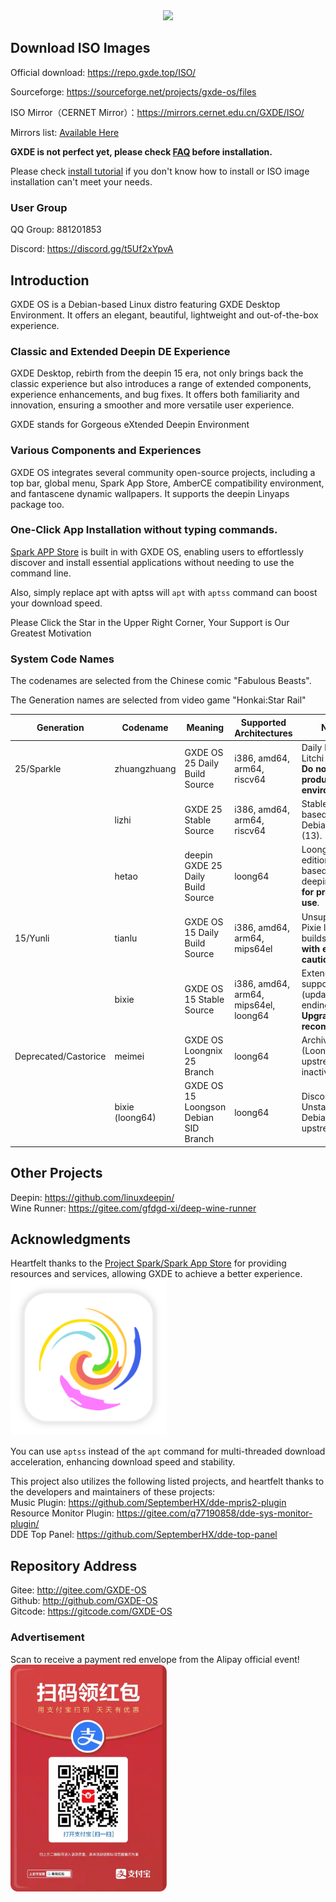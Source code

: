 <center><img src=/new-logo-long.png width=300/></center>




## Download ISO Images

Official download: https://repo.gxde.top/ISO/


Sourceforge: https://sourceforge.net/projects/gxde-os/files

ISO Mirror（CERNET Mirror）：https://mirrors.cernet.edu.cn/GXDE/ISO/

Mirrors list: [Available Here](mirrors.md)

**GXDE is not perfect yet, please check [FAQ](faq.md) before installation.**

Please check [install tutorial](install.md) if you don't know how to install or ISO image installation can't meet your needs.

### User Group

QQ Group: 881201853

Discord: https://discord.gg/t5Uf2xYpvA


## Introduction

GXDE OS is a Debian-based Linux distro featuring GXDE Desktop Environment. It offers an elegant, beautiful, lightweight and out-of-the-box experience. 

### Classic and Extended Deepin DE Experience 

GXDE Desktop, rebirth from the deepin 15 era, not only brings back the classic experience but also introduces a range of extended components, experience enhancements, and bug fixes. It offers both familiarity and innovation, ensuring a smoother and more versatile user experience.

GXDE stands for Gorgeous eXtended Deepin Environment

### Various Components and Experiences

GXDE OS integrates several community open-source projects, including a top bar, global menu, Spark App Store, AmberCE compatibility environment, and fantascene dynamic wallpapers. It supports the deepin Linyaps package too. 

### One-Click App Installation without typing commands.

[Spark APP Store](https://gitee.com/spark-store-project/) is built in with GXDE OS, enabling users to effortlessly discover and install essential applications without needing to use the command line. 

Also, simply replace apt with aptss will  `apt` with `aptss` command can boost your download speed. 



Please Click the Star in the Upper Right Corner, Your Support is Our Greatest Motivation

### System Code Names
The codenames are selected from the Chinese comic "Fabulous Beasts".

The Generation names are selected from video game "Honkai:Star Rail"

| Generation | Codename | Meaning | Supported Architectures | Notes |
|---| --- | --- | --- | --- |
| 25/Sparkle | zhuangzhuang | GXDE OS 25 Daily Build Source | i386, amd64, arm64, riscv64 | Daily builds for Litchi version. **Do not use in production environments**. |
| | lizhi | GXDE 25 Stable Source | i386, amd64, arm64, riscv64 | Stable release based on Debian Trixie (13). |
| | hetao | deepin GXDE 25 Daily Build Source | loong64 | Loongson edition (demo) based on deepin 25. **Not for production use**. |
| 15/Yunli | tianlu | GXDE OS 15 Daily Build Source | i386, amd64, arm64, mips64el | Unsupported Pixie legacy builds. **Use with extreme caution**. |
| | bixie | GXDE OS 15 Stable Source | i386, amd64, arm64, mips64el, loong64 | Extended support (updates ending). **Upgrade recommended**. |
| Deprecated/Castorice | meimei | GXDE OS Loongnix 25 Branch | loong64 | Archived (Loongnix upstream inactive). |
| | bixie (loong64) | GXDE OS 15 Loongson Debian SID Branch | loong64 | Discontinued – Unstable Debian upstream. |


## Other Projects
Deepin: https://github.com/linuxdeepin/  
Wine Runner: https://gitee.com/gfdgd-xi/deep-wine-runner  


## Acknowledgments
Heartfelt thanks to the [Project Spark/Spark App Store](https://gitee.com/spark-store-project/) for providing resources and services, allowing GXDE to achieve a better experience.  
<img src="/install/spark-store.svg" width="250" />

You can use `aptss` instead of the `apt` command for multi-threaded download acceleration, enhancing download speed and stability.

This project also utilizes the following listed projects, and heartfelt thanks to the developers and maintainers of these projects:  
Music Plugin: https://github.com/SeptemberHX/dde-mpris2-plugin  
Resource Monitor Plugin: https://gitee.com/q77190858/dde-sys-monitor-plugin/  
DDE Top Panel: https://github.com/SeptemberHX/dde-top-panel

## Repository Address
Gitee: http://gitee.com/GXDE-OS  
Github: http://github.com/GXDE-OS  
Gitcode: https://gitcode.com/GXDE-OS

### Advertisement
Scan to receive a payment red envelope from the Alipay official event!
<img src="/install/advertisement0.jpg" width="250" >
